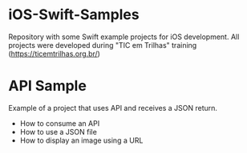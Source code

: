 # iOS-Swift-Samples
Repository with some Swift example projects for iOS development.
All projects were developed during "TIC em Trilhas" training (https://ticemtrilhas.org.br/)


# API Sample
Example of a project that uses API and receives a JSON return.
- How to consume an API
- How to use a JSON file
- How to display an image using a URL

